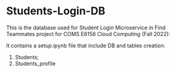 # Students-Login-DB
This is the database used for Student Login Microservice in Find Teammates project for COMS E6156 Cloud Computing (Fall 2022):

It contains a setup.ipynb file that include DB and tables creation:
1. Students;
2. Students_profile
